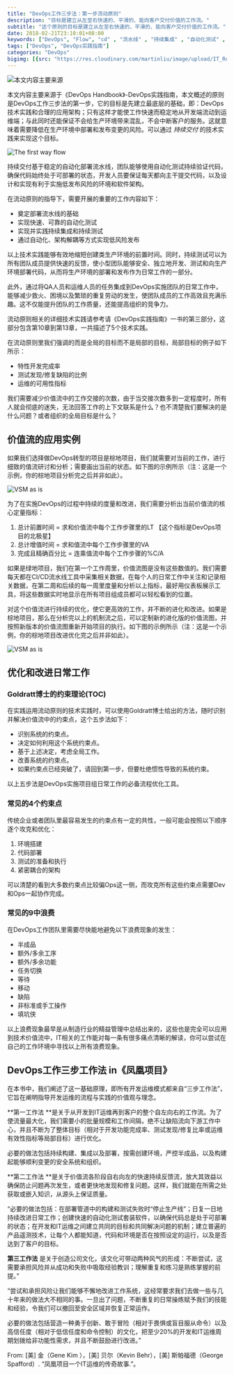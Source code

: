 ```yaml
---
title: "DevOps工作三步法：第一步流动原则"
description: "目标是建立从左至右快速的、平滑的、能向客户交付价值的工作流。"
subtitle: "这个原则的目标是建立从左至右快速的、平滑的、能向客户交付价值的工作流。"
date: 2018-02-21T23:10:01+08:00
keywords: ["DevOps", "Flow", "cd" , "流水线" , "持续集成" , "自动化测试" , "DevOps实践指南"] 
tags: ["DevOps", "DevOps实践指南"]
categories: "DevOps"
bigimg: [{src: "https://res.cloudinary.com/martinliu/image/upload/IT_Revolution_press.png", desc: "DevOps Handbook"}]
---
```


![本文内容主要来源](https://res.cloudinary.com/martinliu/image/upload/TMNS-book-review-DevOps-1.png)


本文内容主要来源于《DevOps Handbook》-DevOps实践指南，本文概述的原则是DevOps工作三步法的第一步，它的目标是先建立最底层的基础，即：DevOps技术实践和合理的应用架构；只有这样才能使工作快速而稳定地从开发端流动到运维端；与此同时还能保证不会给生产环境带来混乱，不会中断客户的服务。这就意味着需要降低在生产环境中部署和发布变更的风险。可以通过 *持续交付* 的技术实践来实现这个目标。

![The first way flow](https://res.cloudinary.com/martinliu/image/upload/first_way.png)

持续交付基于稳定的自动化部署流水线，团队能够使用自动化测试持续验证代码，确保代码始终处于可部署的状态，开发人员要保证每天都向主干提交代码，以及设计和实现有利于实施低发布风险的环境和软件架构。

在流动原则的指导下，需要开展的重要的工作内容如下：

* 奠定部署流水线的基础
* 实现快速、可靠的自动化测试
* 实现并实践持续集成和持续测试
* 通过自动化、架构解耦等方式实现低风险发布

以上技术实践能够有效地缩短创建类生产环境的前置时间。同时，持续测试可以为所有团队成员提供快速的反馈，使小型团队能够安全、独立地开发、测试和向生产环境部署代码，从而将生产环境的部署和发布作为日常工作的一部分。

此外，通过将QA人员和运维人员的任务集成到DevOps实施团队的日常工作中，能够减少救火、困境以及繁琐的重复劳动的发生，使团队成员的工作高效且充满乐趣。这不仅能提升团队的工作质量，还能提高组织的竞争力。

流动原则相关的详细技术实践请参考请《DevOps实践指南》一书的第三部分，这部分包含第10章到第13章，一共描述了5个技术实践。


在流动原则里我们强调的而是全局的目标而不是局部的目标，局部目标的例子如下所示：

* 特性开发完成率
* 测试发现/修复缺陷的比例
* 运维的可用性指标

我们需要减少价值流中的工作交接的次数，由于当交接次数多到一定程度时，所有人就会彻底的迷失，无法回答工作的上下文联系是什么？也不清楚我们要解决的是什么问题？或者组织的全局目标是什么？

## 价值流的应用实例

如果我们选择做DevOps转型的项目是棕地项目，我们就需要对当前的工作，进行细致的值流研讨和分析；需要画出当前的状态。如下图的示例所示（注：这是一个示例，你的棕地项目分析完之后并非如此）。

![VSM as is](https://res.cloudinary.com/martinliu/image/upload/VSM-As-Is.jpg)

为了在实施DevOps的过程中持续的度量和改进，我们需要分析出当前价值流的核心定量指标：

1. 总计前置时间 = 求和价值流中每个工作步骤里的LT 【这个指标是DevOps项目的北极星】
2. 总计增值时间 = 求和值流中每个工作步骤里的VA
3. 完成且精确百分比 = 连乘值流中每个工作步骤的%C/A

如果是绿地项目，我们在第一个工作周里，价值流图是没有这些数值的。我们需要每天都在CI/CD流水线工具中采集相关数据，在每个人的日常工作中关注和记录相关数据，在第二周和后续的每一周里度量和分析以上指标，最好用仪表板展示工具，将这些数据实时地显示在所有项目组成员都可以轻松看到的位置。

对这个价值流进行持续的优化，使它更高效的工作，并不断的进化和改进。如果是棕地项目，那么在分析完以上的机制流之后，可以定制新的进化版的价值流图，并按照新版本的价值流图重新开始项目的执行。如下图的示例所示（注：这是一个示例，你的棕地项目改进优化完之后并非如此）。

![VSM as is](https://res.cloudinary.com/martinliu/image/upload/VSM-To-Be.jpg)

## 优化和改进日常工作

### Goldratt博士的约束理论(TOC)

在实践运用流动原则的技术实践时，可以使用Goldratt博士给出的方法，随时识别并解决价值流中的约束点，这个五步法如下：

* 识别系统的约束点。
* 决定如何利用这个系统约束点。
* 基于上述决定，考虑全局工作。
* 改善系统的约束点。
* 如果约束点已经突破了，请回到第一步，但要杜绝惯性导致的系统约束。

以上五步法是DevOps实施项目组日常工作的必备流程优化工具。

### 常见的4个约束点 

传统企业或者团队里最容易发生的约束点有一定的共性，一般可能会按照以下顺序逐个攻克和优化：

1. 环境搭建
2. 代码部署
3. 测试的准备和执行
4. 紧密耦合的架构

可以清楚的看到大多数约束点比较偏Ops这一侧，而攻克所有这些约束点需要Dev和Ops一起协作完成。

### 常见的9中浪费

在DevOps工作团队里需要尽快能地避免以下浪费现象的发生：

* 半成品
* 额外/多余工序
* 额外/多余功能
* 任务切换
* 等待
* 移动
* 缺陷
* 非标准或手工操作
* 填坑侠

以上浪费现象最早是从制造行业的精益管理中总结出来的，这些也是完全可以应用到技术价值流中，IT相关的工作能对每一条有很多痛点清晰的解读，你可以尝试在自己的工作环境中寻找以上所有浪费现象。

## DevOps工作三步工作法 in《凤凰项目》

在本书中，我们阐述了这一基础原理，即所有开发运维模式都来自“三步工作法”，它旨在阐明指导开发运维的流程与实践的价值观与理念。

**第一工作法 **是关于从开发到IT运维再到客户的整个自左向右的工作流。为了使流量最大化，我们需要小的批量规模和工作间隔，绝不让缺陷流向下游工作中心，并且不断为了整体目标（相对于开发功能完成率、测试发现/修复比率或运维有效性指标等局部目标）进行优化。

必要的做法包括持续构建、集成以及部署，按需创建环境，严控半成品，以及构建起能够顺利变更的安全系统和组织。

**第二工作法 **是关于价值流各阶段自右向左的快速持续反馈流，放大其效益以确保防止问题再次发生，或者更快地发现和修复问题。这样，我们就能在所需之处获取或嵌入知识，从源头上保证质量。

“必要的做法包括：在部署管道中的构建和测试失败时“停止生产线”；日复一日地持续改进日常工作；创建快速的自动化测试套装软件，以确保代码总是处于可部署的状态；在开发和IT运维之间建立共同的目标和共同解决问题的机制；建立普遍的产品遥测技术，让每个人都能知道，代码和环境是否在按照设定的运行，以及是否达到了客户的目标。

**第三工作法** 是关于创造公司文化，该文化可带动两种风气的形成：不断尝试，这需要承担风险并从成功和失败中吸取经验教训；理解重复和练习是熟练掌握的前提。”

“尝试和承担风险让我们能够不懈地改进工作系统，这经常要求我们去做一些与几十年来的做法大不相同的事。一旦出了问题，不断重复的日常操练赋予我们的技能和经验，令我们可以撤回至安全区域并恢复正常运作。

必要的做法包括营造一种勇于创新、敢于冒险（相对于畏惧或盲目服从命令）以及高信任度（相对于低信任度和命令控制）的文化，把至少20%的开发和IT运维周期划拨给非功能性需求，并且不断鼓励进行改进。”

 From: [美] 金（Gene Kim ），[美] 贝尔（Kevin Behr），[美] 斯帕福德（George Spafford）. “凤凰项目一个IT运维的传奇故事.”。

